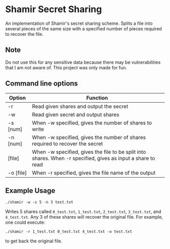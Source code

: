 # Shamir Secret Sharing
An implementation of Shamir's secret sharing scheme. Splits a file into several pieces of the same size with a specified number of pieces required to recover the file.
## Note ##
Do not use this for any sensitive data because there may be vulnerabilities that I am not aware of. This project was only made for fun.
## Command line options ##
Option   | Function
-------- |---------
-r       |Read given shares and output the secret
-w       |Read given secret and output shares
-s [num] |When -w specified, gives the number of shares to write
-n [num] |When -w specified, gives the number of shares required to recover the secret
[file]   |When -w specified, gives the file to be split into shares. When -r specified, gives as input a share to read
-o [file]|When -r specified, gives the file name of the output
## Example Usage ##

```./shamir -w -s 5 -n 3 test.txt```

Writes 5 shares called `0_test.txt`, `1_test.txt`, `2_test.txt`, `3_test.txt`, and `4_test.txt`. Any 3 of these shares will recover the original file. For example, one could execute:

```./shamir -r 1_test.txt 0_test.txt 4_test.txt -o test.txt ```

to get back the original file.
